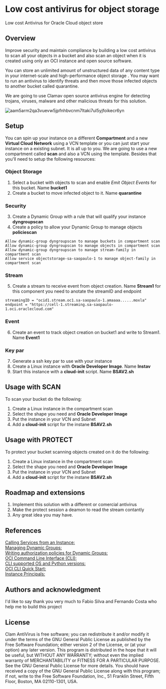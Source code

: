 # Low cost antivirus for object storage

Low cost Antivirus for Oracle Cloud object store 

## Overview

Improve security and maintain compliance by building a low cost antivirus to scan all your objects in a bucket and also scan an object when it is created using only an OCI instance and open source software.

You can store an unlimited amount of unstructured data of any content type in your internet-scale and high-performance object storage . You may want to run an antivirus to identify threats and then move those infected objects to another bucket called quarantine.

We are going to use Clamav open source antivirus engine for detecting trojans, viruses, malware and other malicious threats for this solution.

![aam5arm2qa3vuevw5jpfnhbvcnm7ltaki7ul5yjfoikecr6yn](https://link)

## Setup

You can spin up your instance on a different **Compartment** and a new **Virtual Cloud Network** using a VCN template or you can just start your instance on a existing subnet. It is all up to you. We are going to use a new compartment called **scan** and also a VCN using the template. Besides that you'll need to setup the following resources:

### Object Storage

1. Select a bucket with objects to scan and enable *Emit Object Events* for this bucket. Name **bucket1**
2. Create a bucket to move infected object to it. Name **quarantine**

### Security 

3. Create a Dynamic Group with a rule that will qualify your instance **dyngroupscan**
4. Create a policy to allow your Dynamic Group to manage objects **policiescan**
```
Allow dynamic-group dyngroupscan to manage buckets in compartment scan
Allow dynamic-group dyngroupscan to manage objects in compartment scan
Allow dynamic-group dyngroupscan to manage stream-family in compartment scan
Allow service objectstorage-sa-saopaulo-1 to manage object-family in compartment scan
```
### Stream

5. Create a stream to receive event from object creation. Name **Stream1**
for this component you need to anotate the streamID and endpoint 
```
streamingID = "ocid1.stream.oc1.sa-saopaulo-1.amaaaa......moxla"
endpoint = "https://cell-1.streaming.sa-saopaulo-1.oci.oraclecloud.com"
```
### Event
6. Create an event to track object creation  on bucket1 and write to Stream1. Name **Event1**

### Key par 

7. Generate a ssh key par to use with your instance
8. Create a Linux instance with **Oracle Developer Image**. Name **Instav**
9. Start this instance with a **cloud-init** script. Name **BSAV2.sh**

## Usage with SCAN

To scan your bucket do the following:
1. Create a Linux instance in the compartment scan
2. Select the shape you need and **Oracle Developer Image**
3. Put the instance in your VCN and Subnet 
4. Add a **cloud-init** script for the instane **BSAV2.sh**

## Usage with PROTECT

To protect your bucket scanning objects created on it do the following:
1. Create a Linux instance in the compartment scan
2. Select the shape you need and **Oracle Developer Image**
3. Put the instance in your VCN and Subnet 
4. Add a **cloud-init** script for the instane **BSAV2.sh**

## Roadmap and extensions 

1. Implement this solution with a different or comercial antivirus  
2. Make the protect session a deamon to read the stream contantly
3. Any great idea you may have.

## References

[Calling Services from an Instance:](https://docs.cloud.oracle.com/en-us/iaas/Content/Identity/Tasks/callingservicesfrominstances.htm) \
[Managing Dynamic Groups:](https://docs.cloud.oracle.com/en-us/iaas/Content/Identity/Tasks/managingdynamicgroups.htm) \
[Writing authorization policies for Dynamic Groups:](https://docs.cloud.oracle.com/en-us/iaas/Content/Identity/Tasks/callingservicesfrominstances.htm#Writing) \
[OCI Command Line Interface (CLI):](https://docs.cloud.oracle.com/en-us/iaas/Content/API/Concepts/cliconcepts.htm) \
[CLI supported OS and Python versions:](https://docs.cloud.oracle.com/en-us/iaas/Content/API/Concepts/cliconcepts.htm#SupportedPythonVersionsandOperatingSystems) \
[OCI CLI Quick Start:](https://docs.cloud.oracle.com/en-us/iaas/Content/API/SDKDocs/cliinstall.htm) \
[Instance Principals:](https://blogs.oracle.com/cloud-infrastructure/announcing-instance-principals-for-identity-and-access-management)

## Authors and acknowledgment

I'd like to say thank you very much to Fabio Silva and Fernando Costa who help me to build this project

## License

Clam AntiVirus is free software; you can redistribute it and/or modify it under the terms of the GNU General Public License as published by the Free Software Foundation; either version 2 of the License, or (at your option) any later version. This program is distributed in the hope that it will be useful, but WITHOUT ANY WARRANTY; without even the implied warranty of MERCHANTABILITY or FITNESS FOR A PARTICULAR PURPOSE. See the GNU General Public License for more details. You should have received a copy of the GNU General Public License along with this program; if not, write to the Free Software Foundation, Inc., 51 Franklin Street, Fifth Floor, Boston, MA 02110-1301, USA.